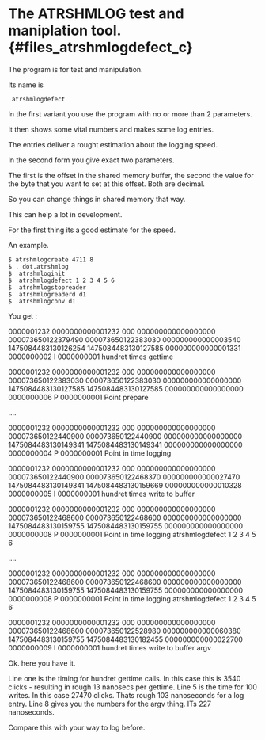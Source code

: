 The ATRSHMLOG test and maniplation tool.  {#files_atrshmlogdefect_c}
====================================

The program is for test and manipulation.

Its name is

     atrshmlogdefect
     

In the first variant you use the program with no or more than 2 parameters.

It then shows some vital numbers and makes some log entries.

The entries deliver a rought estimation about the logging speed.

In the second form you give exact two parameters.

The first is the offset in the shared memory buffer,
the second the value for the byte that you want to set at this offset.
Both are decimal.

So you can change things in shared memory that way.

This can help a lot in development.

For the first thing its a good estimate for the speed.

An example.

    $ atrshmlogcreate 4711 8
    $ . dot.atrshmlog
    $  atrshmloginit 
    $  atrshmlogdefect 1 2 3 4 5 6
    $  atrshmlogstopreader
    $  atrshmlogreaderd d1
    $  atrshmlogconv d1


You get :

0000001232 0000000000001232 000 000000000000000000 000073650122379490 000073650122383030 000000000000003540 1475084483130126254 1475084483130127585 000000000000001331 0000000002 I 0000000001 hundret times gettime

0000001232 0000000000001232 000 000000000000000000 000073650122383030 000073650122383030 000000000000000000 1475084483130127585 1475084483130127585 000000000000000000 0000000006 P 0000000001 Point prepare

....

0000001232 0000000000001232 000 000000000000000000 000073650122440900 000073650122440900 000000000000000000 1475084483130149341 1475084483130149341 000000000000000000 0000000004 P 0000000001 Point in time logging

0000001232 0000000000001232 000 000000000000000000 000073650122440900 000073650122468370 000000000000027470 1475084483130149341 1475084483130159669 000000000000010328 0000000005 I 0000000001 hundret times write to buffer

0000001232 0000000000001232 000 000000000000000000 000073650122468600 000073650122468600 000000000000000000 1475084483130159755 1475084483130159755 000000000000000000 0000000008 P 0000000001 Point in time logging atrshmlogdefect 1 2 3 4 5 6

....

0000001232 0000000000001232 000 000000000000000000 000073650122468600 000073650122468600 000000000000000000 1475084483130159755 1475084483130159755 000000000000000000 0000000008 P 0000000001 Point in time logging atrshmlogdefect 1 2 3 4 5 6

0000001232 0000000000001232 000 000000000000000000 000073650122468600 000073650122528980 000000000000060380 1475084483130159755 1475084483130182455 000000000000022700 0000000009 I 0000000001 hundret times write to buffer argv

Ok. here you have it.

Line one is the timing for hundret gettime calls. In this case this is 3540 clicks - resulting in rough 13 nanosecs per gettime.
Line 5 is the time for 100 writes. In this case 27470 clicks. Thats rough 103 nanoseconds for a log entry.
Line 8 gives you the numbers for the argv thing. ITs 227 nanoseconds.

Compare this with your way to log before.


